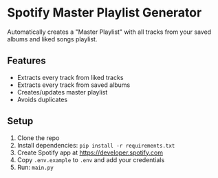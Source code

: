 # Spotify Master Playlist Generator

Automatically creates a "Master Playlist" with all tracks from your saved albums and liked songs playlist.

## Features
- Extracts every track from liked tracks
- Extracts every track from saved albums
- Creates/updates master playlist
- Avoids duplicates

## Setup
1. Clone the repo
2. Install dependencies: `pip install -r requirements.txt`
3. Create Spotify app at https://developer.spotify.com
4. Copy `.env.example` to `.env` and add your credentials
5. Run: `main.py`
